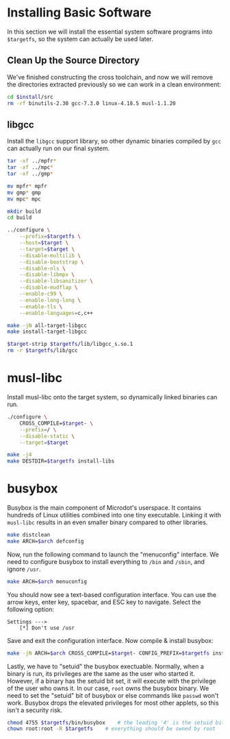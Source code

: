 # Installing Basic Software

In this section we will install the essential system software programs into
`$targetfs`, so the system can actually be used later.

## Clean Up the Source Directory

We've finished constructing the cross toolchain, and now we will remove the
directories extracted previously so we can work in a clean environment:

```bash
cd $install/src
rm -rf binutils-2.30 gcc-7.3.0 linux-4.18.5 musl-1.1.20
```

## libgcc

Install the `libgcc` support library, so other dynamic binaries compiled by
`gcc` can actually run on our final system.

```bash
tar -xf ../mpfr*
tar -xf ../mpc*
tar -xf ../gmp*

mv mpfr* mpfr
mv gmp* gmp
mv mpc* mpc

mkdir build
cd build

../configure \
	--prefix=$targetfs \
	--host=$target \
	--target=$target \
	--disable-multilib \
	--disable-bootstrap \
	--disable-nls \
	--disable-libmpx \
	--disable-libsanitizer \
	--disable-mudflap \
	--enable-c99 \
	--enable-long-long \
	--enable-tls \
	--enable-languages=c,c++

make -jN all-target-libgcc	
make install-target-libgcc

$target-strip $targetfs/lib/libgcc_s.so.1
rm -r $targetfs/lib/gcc
```

# musl-libc

Install musl-libc onto the target system, so dynamically linked binaries can
run.

```bash
./configure \
	CROSS_COMPILE=$target- \
	--prefix=/ \
	--disable-static \
	--target=$target

make -j4
make DESTDIR=$targetfs install-libs
```

# busybox

Busybox is the main component of Microdot's userspace. It contains hundreds of
Linux utilities combined into one tiny executable. Linking it with `musl-libc`
results in an even smaller binary compared to other libraries.

```bash
make distclean
make ARCH=$arch defconfig

```

Now, run the following command to launch the "menuconfig" interface. We need to
configure busybox to install everything to `/bin` and `/sbin`, and ignore `/usr`.

```bash
make ARCH=$arch menuconfig
```

You should now see a text-based configuration interface. You can use the arrow keys,
enter key, spacebar, and ESC key to navigate. Select the following option:
```
Settings --->
	[*] Don't use /usr
```

Save and exit the configuration interface. Now compile & install busybox:

```bash
make -jN ARCH=$arch CROSS_COMPILE=$target- CONFIG_PREFIX=$targetfs install
```

Lastly, we have to "setuid" the busybox exectuable. Normally, when a binary
is run, its privileges are the same as the user who started it. However, if
a binary has the setuid bit set, it will execute with the privilege
of the user who owns it. In our case, `root` owns the busybox binary. We need
to set the "setuid" bit of busybox or else commands like `passwd` won't work.
Busybox drops the elevated privileges for most other applets, so this isn't a
security risk.

```bash
chmod 4755 $targetfs/bin/busybox	# the leading '4' is the setuid bit
chown root:root -R $targetfs	# everything should be owned by root
```





